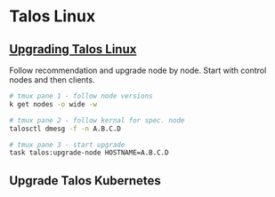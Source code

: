 # Talos Linux


## [Upgrading Talos Linux](https://www.talos.dev/v1.8/talos-guides/upgrading-talos/)
Follow recommendation and upgrade node by node. Start with control nodes and then clients.

```bash
# tmux pane 1 - follow node versions
k get nodes -o wide -w

# tmux pane 2 - follow kernal for spec. node
talosctl dmesg -f -n A.B.C.D

# tmux pane 3 - start upgrade 
task talos:upgrade-node HOSTNAME=A.B.C.D
```



## Upgrade Talos Kubernetes

